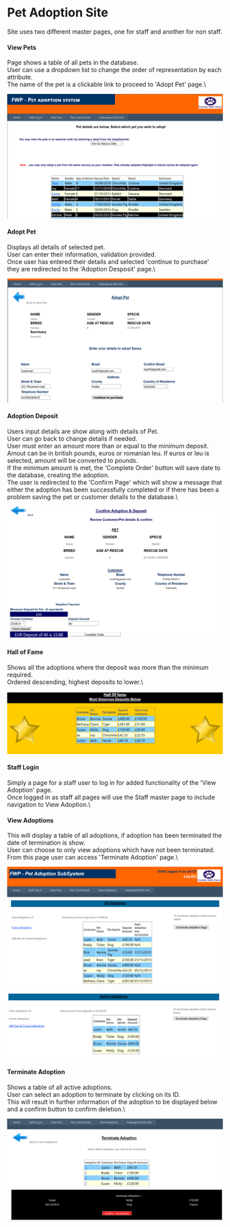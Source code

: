 # Pet Adoption Site
Site uses two different master pages, one for staff and another for non staff.

#### View Pets
Page shows a table of all pets in the database.\
User can use a dropdown list to change the order of representation by each attribute.\
The name of the pet is a clickable link to proceed to 'Adopt Pet' page.\

![screenshot](/screenshots/ViewPetsSS.png)

#### Adopt Pet
Displays all details of selected pet.\
User can enter their information, validation provided.\
Once user has entered their details and selected 'continue to purchase' they are redirected to the 'Adoption Desposit' page.\

![screenshot](/screenshots/AdoptPetSS.png)

#### Adoption Deposit
Users input details are show along with details of Pet.\
User can go back to change details if needed.\
User must enter an amount more than or equal to the minimum deposit.\
Amout can be in british pounds, euros or romanian leu. If euros or leu is selected, amount will be converted to pounds.\
If the minimum amount is met, the 'Complete Order' button will save date to the database, creating the adoption.\
The user is redirected to the 'Confirm Page' which will show a message that either the adoption has been successfully completed or if there has been a problem saving the pet or customer details to the database.\

![screenshot](/screenshots/AdoptionDepositSS.png)

#### Hall of Fame
Shows all the adoptions where the deposit was more than the minimum required.\
Ordered descending, highest deposits to lower.\

![screenshot](/screenshots/HallOfFameSS.png)

#### Staff Login
Simply a page for a staff user to log in for added functionality of the 'View Adoption' page.\
Once logged in as staff all pages will use the Staff master page to include navigation to View Adoption.\

#### View Adoptions
This will display a table of all adoptions, if adoption has been terminated the date of termination is show.\
User can choose to only view adoptions which have not been terminated.\
From this page user can access 'Terminate Adoption' page.\

![screenshot](/screenshots/ViewAdoptionsSS1.png)

![screenshot](/screenshots/ViewAdoptionsSS2.png)

#### Terminate Adoption
Shows a table of all active adoptions.\
User can select an adoption to terminate by clicking on its ID.\
This will result in further information of the adoption to be displayed below and a confirm button to confirm deletion.\

![screenshot](/screenshots/TerminateAdoptionSS.png)